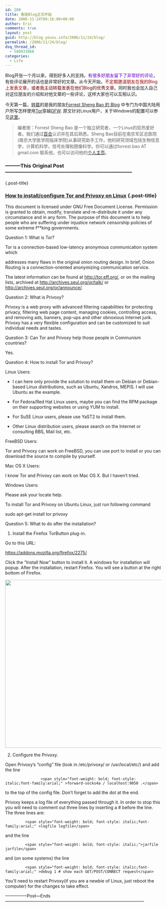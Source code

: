 ```yaml
---
id: 280
title: 客座Blog正式开始
date: 2006-11-24T09:16:00+00:00
author: Eric
comments: true
layout: post
guid: http://blog.youxu.info/2006/11/24/blog/
permalink: /2006/11/24/blog/
dsq_thread_id:
  - 580931068
categories:
  - Life
---
```

Blog开张一个月以来，得到好多人的支持。<span style="color: rgb(102, 0, 204);">有很多好朋友留下了非常好的评论</span>，有些评论展开的话也是非常好的文章。从今天开始，<span style="color: rgb(153, 0, 0);">不定期邀请朋友在我的Blog上发表文章</span>，<span style="color: rgb(102, 0, 0);">或者我主动转载发表在他们Blog的优秀文章。</span>同时我也会加入自己对这位朋友的介绍和对他文章的一些评论，这样大家也可以互相认识。

今天第一篇，[转载](http://forrestbao.blogspot.com/2006/11/how-to-installconfigure-tor-and-privoxy.html)的是我的朋友[Forrest Sheng Bao 的 Blog](http://forrestbao.blogspot.com/) 中专门为中国大陆用户所写怎样使用[Tor](http://tor.eff.org/index.html.zh-cn)穿越[GFW](http://baike.baidu.com/view/6754.htm). 原文针对Linux用户，关于Windows的配置可以参见[这里](http://tor.eff.org/docs/tor-doc-win32.html)。

> 编者按：Forrest Sheng Bao 是一个独立研究者，一个Linux的狂热爱好者。我们通过[百合](http://beta.blogger.com/www.lilybbs.net)认识并在其后熟悉。Sheng Bao目前在南京军区总医院(南京大学医学院临床学院)从事研究助手工作，他的研究领域包括生物信息学，计算机科学，信号处理和图像科学。你可以通过forrest.bao AT gmail.com 联系他，也可以访问他的[个人主页](http://forrest.bao.googlepages.com/)。

<a name="7261176819287420724"></a>
  


### ———This Original Post —————————————————————————
                          
 {.post-title}

### [How to install/configure Tor and Privoxy on Linux](http://forrestbao.blogspot.com/2006/11/how-to-installconfigure-tor-and-privoxy.html)  {.post-title}

This document is licensed under GNU Free Document License. Permission is granted to obtain, modify, translate and re-distribute it under any circumstance and in any form. The purpose of this document is to help people who are suffering under injustice network censorship policies of some extreme f**king governments.

Question 1: What is Tor?
  
Tor is a connection-based low-latency anonymous communication system which
  
addresses many flaws in the original onion routing design. In brief, Onion Routing is a connection-oriented anonymizing communication service.

The latest information can be found at http://tor.eff.org/, or on the mailing lists, archived at http://archives.seul.org/or/talk/ or http://archives.seul.org/or/announce/.

Question 2: What is Privoxy?
  
Privoxy is a web proxy with advanced filtering capabilities for protecting privacy, filtering web page content, managing cookies, controlling access, and removing ads, banners, pop-ups and other obnoxious Internet junk. Privoxy has a very flexible configuration and can be customized to suit individual needs and tastes.

Question 3: Can Tor and Privoxy help those people in Communism countries?
  
Yes.

Question 4: How to install Tor and Privoxy?
  
Linux Users:
  
* I can here only provide the solution to install them on Debian or Debian-based Linux distributions, such as Ubuntu, Xandros, MEPIS. I will use Ubuntu as the example.
  
* For Fedora/Red Hat Linux users, maybe you can find the RPM package on their supporting websites or using YUM to install.
  
* For SuSE Linux users, please use YaST2 to install them.
  
* Other Linux distribution users, please search on the Internet or consulting BBS, Mail list, etc.

FreeBSD Users:
  
Tor and Privoxy can work on FreeBSD, you can use port to install or you can download the source to compile by yourself.

Mac OS X Users:
  
I know Tor and Privoxy can work on Mac OS X. But I haven&#8217;t tried.

Windows Users:
  
Please ask your locate help.

To install Tor and Privoxy on Ubuntu Linux, just run following command
  
sudo apt-get install tor privoxy

Question 5: What to do after the installation?
  
1. Install the Firefox TorButton plug-in.
  
Go to this URL:
  
<https://addons.mozilla.org/firefox/2275/>
  
Click the &#8220;Install Now&#8221; button to install it. A windows for installation will popup. After the installation, restart Firefox. You will see a button at the right bottom of Firefox.

[<img style="cursor: pointer; width: 728px; height: 540px;" src="http://static.flickr.com/105/297088325_519ac89fc1_o_d.png" alt="" border="0" />](http://static.flickr.com/105/297088325_519ac89fc1_o_d.png)

2. Configure the Privoxy.
  
Open Privoxy&#8217;s &#8220;config&#8221; file (look in /etc/privoxy/ or /usr/local/etc/) and add the line
  
                    <span style="font-weight: bold; font-style: italic;font-family:arial;" >forward-socks4a / localhost:9050 .</span>
  
to the top of the config file. Don&#8217;t forget to add the dot at the end.

Privoxy keeps a log file of everything passed through it. In order to stop this you will need to comment out three lines by inserting a # before the line. The three lines are:
  
             <span style="font-weight: bold; font-style: italic;font-family:arial;" >logfile logfile</span>
  
and the line
  
             <span style="font-weight: bold; font-style: italic;">jarfile jarfile</span>
  
and (on some systems) the line
  
             <span style="font-weight: bold; font-style: italic;font-family:arial;" >debug 1 # show each GET/POST/CONNECT request</span>

You&#8217;ll need to restart Privoxy(if you are a newbie of Linux, just reboot the computer) for the changes to take effect.

—————Post—Ends————————————————————————————————